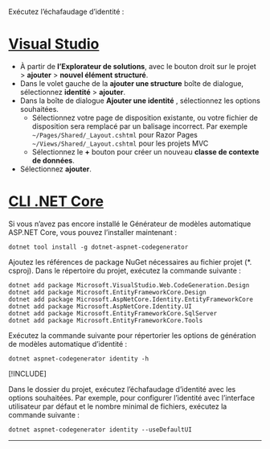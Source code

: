 Exécutez l’échafaudage d’identité :

# <a name="visual-studiotabvisual-studio"></a>[Visual Studio](#tab/visual-studio)

* À partir de **l’Explorateur de solutions**, avec le bouton droit sur le projet > **ajouter** > **nouvel élément structuré**.
* Dans le volet gauche de la **ajouter une structure** boîte de dialogue, sélectionnez **identité** > **ajouter**.
* Dans la boîte de dialogue **Ajouter une identité** , sélectionnez les options souhaitées.
  * Sélectionnez votre page de disposition existante, ou votre fichier de disposition sera remplacé par un balisage incorrect. Par exemple `~/Pages/Shared/_Layout.cshtml` pour Razor Pages `~/Views/Shared/_Layout.cshtml` pour les projets MVC
  * Sélectionnez le **+** bouton pour créer un nouveau **classe de contexte de données**.
* Sélectionnez **ajouter**.

# <a name="net-core-clitabnetcore-cli"></a>[CLI .NET Core](#tab/netcore-cli)

Si vous n’avez pas encore installé le Générateur de modèles automatique ASP.NET Core, vous pouvez l’installer maintenant :

```dotnetcli
dotnet tool install -g dotnet-aspnet-codegenerator
```

Ajoutez les références de package NuGet nécessaires au fichier projet (\*. csproj). Dans le répertoire du projet, exécutez la commande suivante :

```dotnetcli
dotnet add package Microsoft.VisualStudio.Web.CodeGeneration.Design
dotnet add package Microsoft.EntityFrameworkCore.Design
dotnet add package Microsoft.AspNetCore.Identity.EntityFrameworkCore
dotnet add package Microsoft.AspNetCore.Identity.UI
dotnet add package Microsoft.EntityFrameworkCore.SqlServer
dotnet add package Microsoft.EntityFrameworkCore.Tools
```

Exécutez la commande suivante pour répertorier les options de génération de modèles automatique d’identité :

```dotnetcli
dotnet aspnet-codegenerator identity -h
```

[!INCLUDE[](~/includes/scaffoldTFM.md)]

Dans le dossier du projet, exécutez l’échafaudage d’identité avec les options souhaitées. Par exemple, pour configurer l’identité avec l’interface utilisateur par défaut et le nombre minimal de fichiers, exécutez la commande suivante :

```dotnetcli
dotnet aspnet-codegenerator identity --useDefaultUI
```

---

